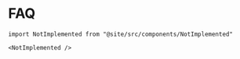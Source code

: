 # FAQ

```mdx-code-block
import NotImplemented from "@site/src/components/NotImplemented"

<NotImplemented />
```
